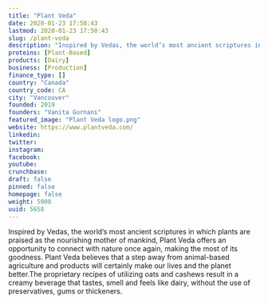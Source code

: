 ```yaml
---
title: "Plant Veda"
date: 2020-01-23 17:50:43
lastmod: 2020-01-23 17:50:43
slug: /plant-veda
description: "Inspired by Vedas, the world’s most ancient scriptures in which plants are praised as the nourishing mother of mankind, Plant Veda offers an opportunity to connect with nature once again, making the most of its goodness. Plant Veda believes that a step away from animal-based agriculture and products will certainly make our lives and the planet better.The proprietary recipes of utilizing oats and cashews result in a creamy beverage that tastes, smell and feels like dairy, without the use of preservatives, gums or thickeners."
proteins: [Plant-Based]
products: [Dairy]
business: [Production]
finance_type: []
country: "Canada"
country_code: CA
city: "Vancouver"
founded: 2019
founders: "Vanita Gurnani"
featured_image: "Plant Veda logo.png"
website: https://www.plantveda.com/
linkedin: 
twitter: 
instagram: 
facebook: 
youtube: 
crunchbase: 
draft: false
pinned: false
homepage: false
weight: 5000
uuid: 5658
---
```

Inspired by Vedas, the world’s most ancient scriptures in which plants are praised as the nourishing mother of mankind, Plant Veda offers an opportunity to connect with nature once again, making the most of its goodness. Plant Veda believes that a step away from animal-based agriculture and products will certainly make our lives and the planet better.The proprietary recipes of utilizing oats and cashews result in a creamy beverage that tastes, smell and feels like dairy, without the use of preservatives, gums or thickeners.
